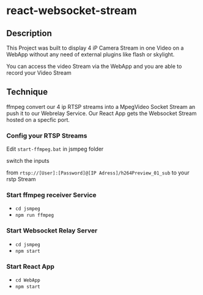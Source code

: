 # react-websocket-stream

## Description
This Project was built to display 4 iP Camera Stream in one Video on a WebApp
without any need of external plugins like flash or skylight.

You can access the video Stream via the WebApp and you are able to record your 
Video Stream
## Technique
ffmpeg convert our 4 ip RTSP streams into a MpegVideo Socket Stream an push it to
our Webrelay Service.
Our React App gets the Websocket Stream hosted on a specfic port.

### Config your RTSP Streams
Edit `start-ffmpeg.bat` in jsmpeg folder

switch the inputs

from 
`rtsp://[User]:[Password]@[IP Adress]/h264Preview_01_sub`
to your rstp Stream

### Start ffmpeg receiver Service

+ `cd jsmpeg`
+ `npm run ffmpeg`

### Start Websocket Relay Server
+ `cd jsmpeg`
+ `npm start`

### Start React App
+ `cd WebApp`
+ `npm start`

